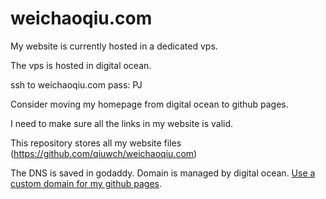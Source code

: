 # weichaoqiu.com

My website is currently hosted in a dedicated vps.

The vps is hosted in digital ocean.


ssh to weichaoqiu.com pass: PJ

Consider moving my homepage from digital ocean to github pages.

I need to make sure all the links in my website is valid.

This repository stores all my website files (https://github.com/qiuwch/weichaoqiu.com)

The DNS is saved in godaddy. Domain is managed by digital ocean. [Use a custom domain for my github pages](https://help.github.com/articles/using-a-custom-domain-with-github-pages/).